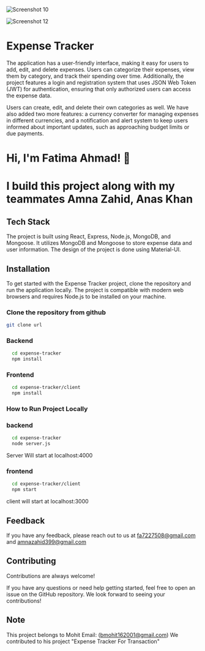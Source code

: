 ![Screenshot 10](https://link-to-uploaded-image.com/Capture.PNG)

![Screenshot 12](https://link-to-uploaded-image.com/Capture1.PNG)


# Expense Tracker

The application has a user-friendly interface, making it easy for users to add, edit, and delete expenses. Users can categorize their expenses, view them by category, and track their spending over time. Additionally, the project features a login and registration system that uses JSON Web Token (JWT) for authentication, ensuring that only authorized users can access the expense data.

Users can create, edit, and delete their own categories as well. We have also added two more features: a currency converter for managing expenses in different currencies, and a notification and alert system to keep users informed about important updates, such as approaching budget limits or due payments.

# Hi, I'm Fatima Ahmad! 👋
# I build this project along with my teammates Amna Zahid, Anas Khan


## Tech Stack

The project is built using React, Express, Node.js, MongoDB, and Mongoose. It utilizes MongoDB and Mongoose to store expense data and user information.
The design of the project is done using Material-UI.

## Installation

To get started with the Expense Tracker project, clone the repository and run the application locally. The project is compatible with modern web browsers and requires Node.js to be installed on your machine.
### Clone the repository from github
```bash
git clone url
```
### Backend
```bash
  cd expense-tracker
  npm install
```
### Frontend
```bash
  cd expense-tracker/client
  npm install
```

### How to Run Project Locally 

### backend
```bash
  cd expense-tracker
  node server.js
```
Server Will start at localhost:4000

### frontend
```bash
  cd expense-tracker/client
  npm start
```
client will start at localhost:3000

## Feedback

If you have any feedback, please reach out to us at fa7227508@gmail.com and amnazahid399@gmail.com


## Contributing

Contributions are always welcome!

If you have any questions or need help getting started, feel free to open an issue on the GitHub repository. We look forward to seeing your contributions!

## Note
This project belongs to Mohit Email: (bmohit162001@gmail.com)
We contributed to his project "Expense Tracker For Transaction"


